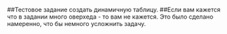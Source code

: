 ##Тестовое задание создать динамичную таблицу.
##Если вам кажется что в задании много оверхеда - то вам не кажется. Это было сделано намеренно, что бы немного усложнить задачу.
